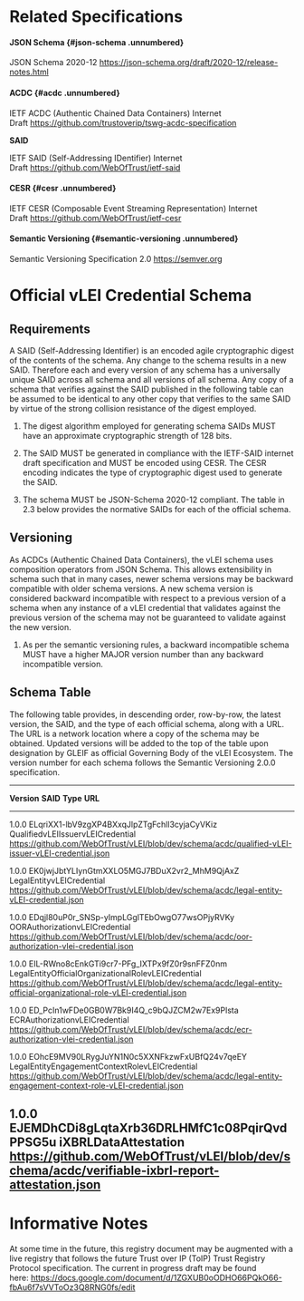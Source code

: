 # Related Specifications

####  JSON Schema {#json-schema .unnumbered}

JSON Schema 2020-12 <https://json-schema.org/draft/2020-12/release-notes.html>

#### ACDC {#acdc .unnumbered}

IETF ACDC (Authentic Chained Data Containers) Internet Draft <https://github.com/trustoverip/tswg-acdc-specification>

**SAID**

IETF SAID (Self-Addressing IDentifier) Internet Draft <https://github.com/WebOfTrust/ietf-said>

#### CESR {#cesr .unnumbered}

IETF CESR (Composable Event Streaming Representation) Internet Draft <https://github.com/WebOfTrust/ietf-cesr>

#### Semantic Versioning {#semantic-versioning .unnumbered}

Semantic Versioning Specification 2.0 <https://semver.org>

# Official vLEI Credential Schema

## Requirements

A SAID (Self-Addressing Identifier) is an encoded agile cryptographic digest of the contents of the schema. Any change to the schema results in a new SAID. Therefore each and every version of any schema has a universally unique SAID across all schema and all versions of all schema. Any copy of a schema that verifies against the SAID published in the following table can be assumed to be identical to any other copy that verifies to the same SAID by virtue of the strong collision resistance of the digest employed.

1.  The digest algorithm employed for generating schema SAIDs MUST have an approximate cryptographic strength of 128 bits.

2.  The SAID MUST be generated in compliance with the IETF-SAID internet draft specification and MUST be encoded using CESR. The CESR encoding indicates the type of cryptographic digest used to generate the SAID.

3.  The schema MUST be JSON-Schema 2020-12 compliant. The table in 2.3 below provides the normative SAIDs for each of the official schema.

## Versioning 

As ACDCs (Authentic Chained Data Containers), the vLEI schema uses composition operators from JSON Schema. This allows extensibility in schema such that in many cases, newer schema versions may be backward compatible with older schema versions. A new schema version is considered backward incompatible with respect to a previous version of a schema when any instance of a vLEI credential that validates against the previous version of the schema may not be guaranteed to validate against the new version.

1.  As per the semantic versioning rules, a backward incompatible schema MUST have a higher MAJOR version number than any backward incompatible version.

##  Schema Table

The following table provides, in descending order, row-by-row, the latest version, the SAID, and the type of each official schema, along with a URL. The URL is a network location where a copy of the schema may be obtained. Updated versions will be added to the top of the table upon designation by GLEIF as official Governing Body of the vLEI Ecosystem. The version number for each schema follows the Semantic Versioning 2.0.0 specification.

  ---------------------------------------------------------------------------------------------------------------------------------------------------------------------------------------------------------------------------------------------
  **Version**   **SAID**                                       **Type**                                              **URL**
  ------------- ---------------------------------------------- ----------------------------------------------------- --------------------------------------------------------------------------------------------------------------------------
  1.0.0         ELqriXX1-lbV9zgXP4BXxqJlpZTgFchll3cyjaCyVKiz   QualifiedvLEIIssuervLEICredential                     <https://github.com/WebOfTrust/vLEI/blob/dev/schema/acdc/qualified-vLEI-issuer-vLEI-credential.json>

  1.0.0         EK0jwjJbtYLIynGtmXXLO5MGJ7BDuX2vr2_MhM9QjAxZ   LegalEntityvLEICredential                             <https://github.com/WebOfTrust/vLEI/blob/dev/schema/acdc/legal-entity-vLEI-credential.json>

  1.0.0         EDqjl80uP0r_SNSp-yImpLGglTEbOwgO77wsOPjyRVKy   OORAuthorizationvLEICredential                        <https://github.com/WebOfTrust/vLEI/blob/dev/schema/acdc/oor-authorization-vlei-credential.json>

  1.0.0         EIL-RWno8cEnkGTi9cr7-PFg_IXTPx9fZ0r9snFFZ0nm   LegalEntityOfficialOrganizationalRolevLEICredential   <https://github.com/WebOfTrust/vLEI/blob/dev/schema/acdc/legal-entity-official-organizational-role-vLEI-credential.json>

  1.0.0         ED_PcIn1wFDe0GB0W7Bk9I4Q_c9bQJZCM2w7Ex9Plsta   ECRAuthorizationvLEICredential                        <https://github.com/WebOfTrust/vLEI/blob/dev/schema/acdc/ecr-authorization-vlei-credential.json>

  1.0.0         EOhcE9MV90LRygJuYN1N0c5XXNFkzwFxUBfQ24v7qeEY   LegalEntityEngagementContextRolevLEICredential        <https://github.com/WebOfTrust/vLEI/blob/dev/schema/acdc/legal-entity-engagement-context-role-vLEI-credential.json>

  1.0.0         EJEMDhCDi8gLqtaXrb36DRLHMfC1c08PqirQvdPPSG5u   iXBRLDataAttestation                                  <https://github.com/WebOfTrust/vLEI/blob/dev/schema/acdc/verifiable-ixbrl-report-attestation.json>
  ---------------------------------------------------------------------------------------------------------------------------------------------------------------------------------------------------------------------------------------------

# Informative Notes

At some time in the future, this registry document may be augmented with a live registry that follows the future Trust over IP (ToIP) Trust Registry Protocol specification. The current in progress draft may be found here: <https://docs.google.com/document/d/1ZGXUB0oODHO66PQkO66-fbAu6f7sVVToOz3Q8RNG0fs/edit>
